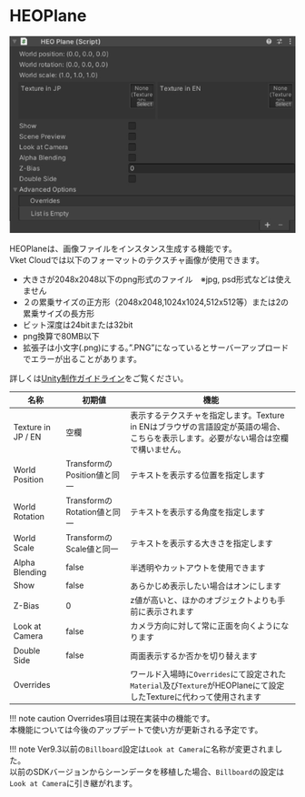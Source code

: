 # HEOPlane

![HEOPlane_1](img/HEOPlane_1.jpg)

HEOPlaneは、画像ファイルをインスタンス生成する機能です。<br>
Vket Cloudでは以下のフォーマットのテクスチャ画像が使用できます。

- 大きさが2048x2048以下のpng形式のファイル　※jpg, psd形式などは使えません
- ２の累乗サイズの正方形（2048x2048,1024x1024,512x512等）または2の累乗サイズの長方形
- ビット深度は24bitまたは32bit
- png換算で80MB以下
- 拡張子は小文字(.png)にする。”.PNG”になっているとサーバーアップロードでエラーが出ることがあります。

詳しくは[Unity制作ガイドライン](../WorldMakingGuide/UnityGuidelines.md)をご覧ください。

| 名称 | 初期値 | 機能 |
| ----   | ---- | ---- |
| Texture in JP / EN | 空欄 | 表示するテクスチャを指定します。Texture in ENはブラウザの言語設定が英語の場合、こちらを表示します。必要がない場合は空欄で構いません。|
| World Position | TransformのPosition値と同一 | テキストを表示する位置を指定します |
| World Rotation | TransformのRotation値と同一 | テキストを表示する角度を指定します |
| World Scale | TransformのScale値と同一 | テキストを表示する大きさを指定します |
| Alpha Blending | false | 半透明やカットアウトを使用できます |
| Show | false | あらかじめ表示したい場合はオンにします |
| Z-Bias | 0 | z値が高いと、ほかのオブジェクトよりも手前に表示されます |
| Look at Camera | false | カメラ方向に対して常に正面を向くようになります |
| Double Side | false | 両面表示するか否かを切り替えます |
| Overrides | | ワールド入場時に`Overrides`にて設定された`Material`及び`Texture`がHEOPlaneにて設定したTextureに代わって使用されます |

!!! note caution
    Overrides項目は現在実装中の機能です。<br>
    本機能については今後のアップデートで使い方が更新される予定です。

!!! note
    Ver9.3以前の`Billboard`設定は`Look at Camera`に名称が変更されました。<br>
    以前のSDKバージョンからシーンデータを移植した場合、`Billboard`の設定は`Look at Camera`に引き継がれます。